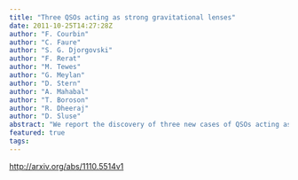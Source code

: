 ```yaml
---
title: "Three QSOs acting as strong gravitational lenses"
date: 2011-10-25T14:27:28Z
author: "F. Courbin"
author: "C. Faure"
author: "S. G. Djorgovski"
author: "F. Rerat"
author: "M. Tewes"
author: "G. Meylan"
author: "D. Stern"
author: "A. Mahabal"
author: "T. Boroson"
author: "R. Dheeraj"
author: "D. Sluse"
abstract: "We report the discovery of three new cases of QSOs acting as strong gravitational lenses on background emission line galaxies: SDSS J0827+5224 (zQSO = 0.293, zs = 0.412), SDSS J0919+2720 (zQSO = 0.209, zs = 0.558), SDSS J1005+4016 (zQSO = 0.230, zs = 0.441). The selection was carried out using a sample of 22,298 SDSS spectra displaying at least four emission lines at a redshift beyond that of the foreground QSO. The lensing nature is confirmed from Keck imaging and spectroscopy, as well as from HST/WFC3 imaging in the F475W and F814W filters. Two of the QSOs have face-on spiral host galaxies and the third is a QSO+galaxy pair. The velocity dispersion of the host galaxies, inferred from simple lens modeling, is between sigma_v = 210 and 285 km/s, making these host galaxies comparable in mass with the SLACS sample of early-type strong lenses."
featured: true
tags:
---
```

http://arxiv.org/abs/1110.5514v1